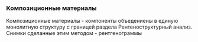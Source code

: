 ### Композиционные материалы
Композиционные материалы - компоненты объедениены в единую монолитную структуру с границей раздела
Рентеноструктурный анализ. Снимки сделанные этим методом - рентгенограммы